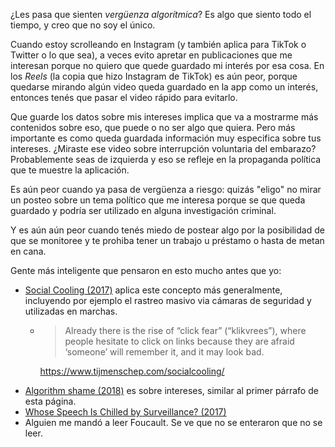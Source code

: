 ¿Les pasa que sienten _vergüenza algorítmica_? Es algo que siento todo el tiempo, y creo que no soy el único.

Cuando estoy scrolleando en Instagram (y también aplica para TikTok o Twitter o lo que sea), a veces evito apretar en publicaciones que me interesan porque no quiero que quede guardado mi interés por esa cosa. En los _Reels_ (la copia que hizo Instagram de TikTok) es aún peor, porque quedarse mirando algún video queda guardado en la app como un interés, entonces tenés que pasar el video rápido para evitarlo.

Que guarde los datos sobre mis intereses implica que va a mostrarme más contenidos sobre eso, que puede o no ser algo que quiera. Pero más importante es como queda guardada información muy especifica sobre tus intereses. ¿Miraste ese video sobre interrupción voluntaria del embarazo? Probablemente seas de izquierda y eso se refleje en la propaganda política que te muestre la aplicación.

Es aún peor cuando ya pasa de vergüenza a riesgo: quizás "eligo" no mirar un posteo sobre un tema político que me interesa porque se que queda guardado y podría ser utilizado en alguna investigación criminal.

Y es aún aún peor cuando tenés miedo de postear algo por la posibilidad de que se monitoree y te prohiba tener un trabajo u préstamo o hasta de metan en cana.

Gente más inteligente que pensaron en esto mucho antes que yo:

- [Social Cooling (2017)](https://www.socialcooling.com/) aplica este concepto más generalmente, incluyendo por ejemplo el rastreo masivo via cámaras de seguridad y utilizadas en marchas.
  - > Already there is the rise of “click fear” (“klikvrees”), where people hesitate to click on links because they are afraid ‘someone’ will remember it, and it may look bad.

    <https://www.tijmenschep.com/socialcooling/>
- [Algorithm shame (2018)](https://nymag.com/intelligencer/2018/10/algorithm-shame-the-feeling-of-being-seen-by-the-algorithm.html) es sobre intereses, similar al primer párrafo de esta página.
- [Whose Speech Is Chilled by Surveillance? (2017)](https://slate.com/technology/2017/07/women-young-people-experience-the-chilling-effects-of-surveillance-at-higher-rates.html)
- Alguien me mandó a leer Foucault. Se ve que no se enteraron que no se leer.

